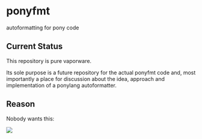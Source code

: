 # ponyfmt
autoformatting for pony code

## Current Status

This repository is pure vaporware.

Its sole purpose is a future repository for the actual ponyfmt code
and, most importantly a place for discussion about the idea, approach and implementation 
of a ponylang autoformatter.

## Reason

Nobody wants this:

![](https://giphy.com/gifs/J4Jn2VDdsKsUg/html5)
